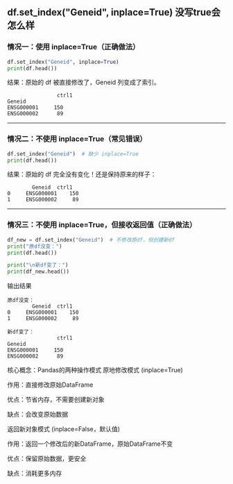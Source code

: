 ## df.set_index("Geneid", inplace=True) 没写true会怎么样
### 情况一：使用 inplace=True（正确做法）

```python
df.set_index("Geneid", inplace=True)
print(df.head())
```
结果：原始的 df 被直接修改了，Geneid 列变成了索引。

```text
                ctrl1
Geneid              
ENSG000001     150
ENSG000002      89
```
---
### 情况二：不使用 inplace=True（常见错误）
```python
df.set_index("Geneid")  # 缺少 inplace=True
print(df.head())
```
结果：原始的 df 完全没有变化！还是保持原来的样子：

```text
        Geneid  ctrl1
0     ENSG000001    150
1     ENSG000002     89
```
---
### 情况三：不使用 inplace=True，但接收返回值（正确做法）
```python
df_new = df.set_index("Geneid")  # 不修改原df，但创建新df
print("原df没变：")
print(df.head())

print("\n新df变了：")
print(df_new.head())
```
输出结果
```
原df没变：
        Geneid  ctrl1
0     ENSG000001    150
1     ENSG000002     89

新df变了：
                ctrl1
Geneid              
ENSG000001     150
ENSG000002      89
```
核心概念：Pandas的两种操作模式
原地修改模式 (inplace=True)

作用：直接修改原始DataFrame

优点：节省内存，不需要创建新对象

缺点：会改变原始数据

返回新对象模式 (inplace=False，默认值)

作用：返回一个修改后的新DataFrame，原始DataFrame不变

优点：保留原始数据，更安全

缺点：消耗更多内存
